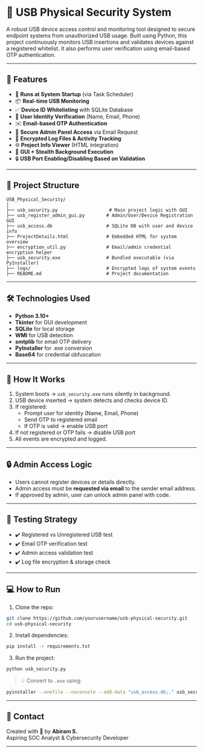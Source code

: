 
# 🔐 USB Physical Security System

A robust USB device access control and monitoring tool designed to secure endpoint systems from unauthorized USB usage. Built using Python, this project continuously monitors USB insertions and validates devices against a registered whitelist. It also performs user verification using email-based OTP authentication.

---

## 📌 Features

- 🔄 **Runs at System Startup** (via Task Scheduler)
- 📦 **Real-time USB Monitoring**
- ✅ **Device ID Whitelisting** with SQLite Database
- 👤 **User Identity Verification** (Name, Email, Phone)
- ✉️ **Email-based OTP Authentication**
- 🔐 **Secure Admin Panel Access** via Email Request
- 📁 **Encrypted Log Files & Activity Tracking**
- 🌐 **Project Info Viewer** (HTML integration)
- 🧰 **GUI + Stealth Background Execution**
- 🔒 **USB Port Enabling/Disabling Based on Validation**

---

## 📁 Project Structure

```
USB_Physical_Security/
│
├── usb_security.py                   # Main project logic with GUI
├── usb_register_admin_gui.py        # Admin/User/Device Registration GUI
├── usb_access.db                    # SQLite DB with user and device info
├── ProjectDetails.html              # Embedded HTML for system overview
├── encryption_util.py               # Email/admin credential encryption helper
├── usb_security.exe                 # Bundled executable (via PyInstaller)
├── logs/                            # Encrypted logs of system events
├── README.md                        # Project documentation
```

---

## 🛠 Technologies Used

- **Python 3.10+**
- **Tkinter** for GUI development
- **SQLite** for local storage
- **WMI** for USB detection
- **smtplib** for email OTP delivery
- **PyInstaller** for .exe conversion
- **Base64** for credential obfuscation

---

## 🚀 How It Works

1. System boots → `usb_security.exe` runs silently in background.
2. USB device inserted → system detects and checks device ID.
3. If registered:
   - Prompt user for identity (Name, Email, Phone)
   - Send OTP to registered email
   - If OTP is valid → enable USB port
4. If not registered or OTP fails → disable USB port
5. All events are encrypted and logged.

---

## 🔒 Admin Access Logic

- Users cannot register devices or details directly.
- Admin access must be **requested via email** to the sender email address.
- If approved by admin, user can unlock admin panel with code.

---

## 🧪 Testing Strategy

- ✔️ Registered vs Unregistered USB test
- ✔️ Email OTP verification test
- ✔️ Admin access validation test
- ✔️ Log file encryption & storage check

---

## 💻 How to Run

1. Clone the repo:
```bash
git clone https://github.com/yourusername/usb-physical-security.git
cd usb-physical-security
```

2. Install dependencies:
```bash
pip install -r requirements.txt
```

3. Run the project:
```bash
python usb_security.py
```

> 💡 Convert to `.exe` using:
```bash
pyinstaller --onefile --noconsole --add-data "usb_access.db;." usb_security.py
```

---

## 📧 Contact

Created with 💙 by **Abiram S.**  
Aspiring SOC Analyst & Cybersecurity Developer

---
